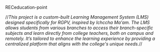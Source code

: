 RECeducation-point

//*This project is a custom-built Learning Management System (LMS) designed specifically for RGPV, 
inspired by Ichccha Ma'am. The LMS allows students from various branches to access their branch-specific subjects
and learn directly from college teachers, both on campus and remotely. It’s tailored to enhance the learning experience 
by providing a centralized platform that aligns with the college's unique needs.*//
